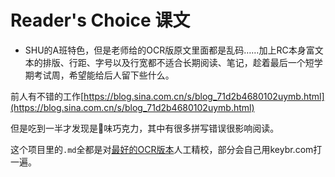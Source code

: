 # Reader's Choice 课文
- SHU的A班特色，但是老师给的OCR版原文里面都是乱码……加上RC本身富文本的排版、行距、字号以及行宽都不适合长期阅读、笔记，趁着最后一个短学期考试周，希望能给后人留下些什么。

前人有不错的工作[https://blog.sina.com.cn/s/blog_71d2b4680102uymb.html](https://blog.sina.com.cn/s/blog_71d2b4680102uymb.html)

但是吃到一半才发现是💩味巧克力，其中有很多拼写错误很影响阅读。

这个项目里的`.md`全都是对[最好的OCR版本](http://archive.org/details/readerschoice4th00sand)人工精校，部分会自己用keybr.com打一遍。
